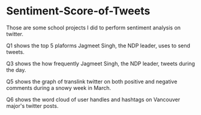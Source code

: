 # Sentiment-Score-of-Tweets
Those are some school projects I did to perform sentiment analysis on twitter.

Q1 shows the top 5 plaforms Jagmeet Singh, the NDP leader, uses to send tweets.

Q3 shows the how frequently Jagmeet Singh, the NDP leader, tweets during the day.

Q5 shows the graph of translink twitter on both positive and negative comments during a snowy week in March.

Q6 shows the word cloud of user handles and hashtags on Vancouver major's twitter posts.
